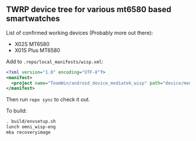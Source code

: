 ## TWRP device tree for various mt6580 based smartwatches

List of confirmed working devices (Probably more out there):
* X02S MT6580
* X01S Plus MT6580

Add to `.repo/local_manifests/wisp.xml`:

```xml
<?xml version="1.0" encoding="UTF-8"?>
<manifest>
  <project name="TeamWin/android_device_mediatek_wisp" path="device/mediatek/wisp" remote="github" revision="android-5.1" />
</manifest>
```

Then run `repo sync` to check it out.

To build:

```sh
. build/envsetup.sh
lunch omni_wisp-eng
mka recoveryimage
```